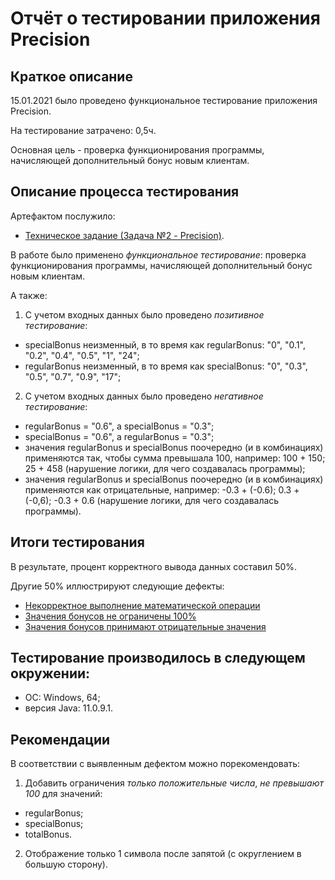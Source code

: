 # Отчёт о тестировании приложения Precision

## Краткое описание

15.01.2021 было проведено функциональное тестирование приложения Precision. 

На тестирование затрачено: 0,5ч.

Основная цель - проверка функционирования программы, начисляющей дополнительный бонус новым клиентам.

## Описание процесса тестирования

Артефактом послужило:
* [Техническое задание (Задача №2 - Precision)](https://github.com/netology-code/javaqa-homeworks/tree/master/programming).

В работе было применено *функциональное тестирование*: проверка функционирования программы, начисляющей дополнительный бонус новым клиентам.

А также:
1. С учетом входных данных было проведено *позитивное тестирование*:
* specialBonus неизменный, в то время как regularBonus: "0", "0.1", "0.2", "0.4", "0.5", "1", "24";
* regularBonus неизменный, в то время как specialBonus: "0", "0.3", "0.5", "0.7", "0.9", "17";

2. С учетом входных данных было проведено *негативное тестирование*:
* regularBonus = "0.6", а specialBonus = "0.3";
* specialBonus = "0.6", а regularBonus = "0.3";
* значения regularBonus и specialBonus поочередно (и в комбинациях) применяются так, чтобы сумма превышала 100, например: 100 + 150; 25 + 458 (нарушение логики, для чего создавалась программы);
* значения regularBonus и specialBonus поочередно (и в комбинациях) применяются как отрицательные, например: -0.3 + (-0.6); 0.3 + (-0,6); -0.3 + 0.6 (нарушение логики, для чего создавалась программы).

## Итоги тестирования

В результате, процент корректного вывода данных составил 50%.

Другие 50% иллюстрируют следующие дефекты:
* [Некорректное выполнение математической операции](https://github.com/viktoriia287/Java_1.2.2/issues/1)
* [Значения бонусов не ограничены 100%](https://github.com/viktoriia287/Java_1.2.2/issues/2)
* [Значения бонусов принимают отрицательные значения](https://github.com/viktoriia287/Java_1.2.2/issues/3)

## Тестирование производилось в следующем окружении:

* ОС: Windows, 64;
* версия Java: 11.0.9.1.

## Рекомендации

В соответствии с выявленным дефектом можно порекомендовать: 
1. Добавить ограничения *только положительные числа*, *не превышают 100* для значений: 
* regularBonus; 
* specialBonus; 
* totalBonus.
2. Отображение только 1 символа после запятой (с округлением в большую сторону).
